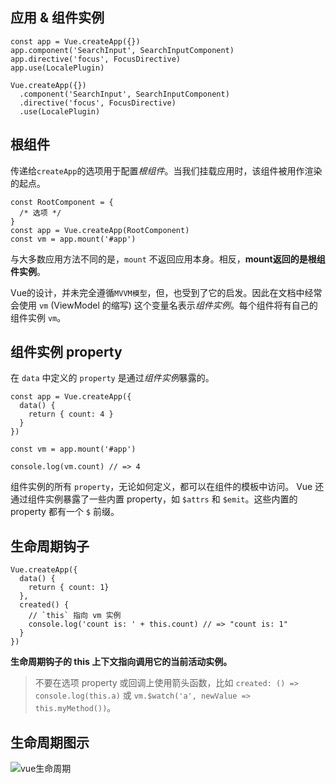
##  应用 & 组件实例

```
const app = Vue.createApp({})
app.component('SearchInput', SearchInputComponent)
app.directive('focus', FocusDirective)
app.use(LocalePlugin)
```

```
Vue.createApp({})
  .component('SearchInput', SearchInputComponent)
  .directive('focus', FocusDirective)
  .use(LocalePlugin)
```

##  根组件
传递给`createApp`的选项用于配置*根组件*。当我们挂载应用时，该组件被用作渲染的起点。

```
const RootComponent = { 
  /* 选项 */ 
}
const app = Vue.createApp(RootComponent)
const vm = app.mount('#app')
```

与大多数应用方法不同的是，`mount` 不返回应用本身。相反，**mount返回的是根组件实例**。

Vue的设计，并未完全遵循`MVVM模型`，但，也受到了它的启发。因此在文档中经常会使用 `vm` (ViewModel 的缩写) 这个变量名表示*组件实例*。每个组件将有自己的组件实例 `vm`。

##  组件实例 property
在 `data` 中定义的 `property` 是通过*组件实例*暴露的。
```
const app = Vue.createApp({
  data() {
    return { count: 4 }
  }
})

const vm = app.mount('#app')

console.log(vm.count) // => 4
```

组件实例的所有 `property`，无论如何定义，都可以在组件的模板中访问。
Vue 还通过组件实例暴露了一些内置 property，如 `$attrs` 和 `$emit`。这些内置的 property 都有一个 `$` 前缀。

##  生命周期钩子

```
Vue.createApp({
  data() {
    return { count: 1}
  },
  created() {
    // `this` 指向 vm 实例
    console.log('count is: ' + this.count) // => "count is: 1"
  }
})
```

**生命周期钩子的 this 上下文指向调用它的当前活动实例。**

> 不要在选项 property 或回调上使用箭头函数，比如 `created: () => console.log(this.a)` 或 `vm.$watch('a', newValue => this.myMethod())`。


##  生命周期图示

![vue生命周期](https://v3.cn.vuejs.org/images/lifecycle.svg)

